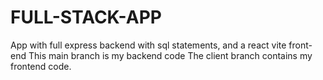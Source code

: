 # FULL-STACK-APP
App with full express backend with sql statements, and a react vite front-end 
This main branch is my backend code
The client branch contains my frontend code. 
